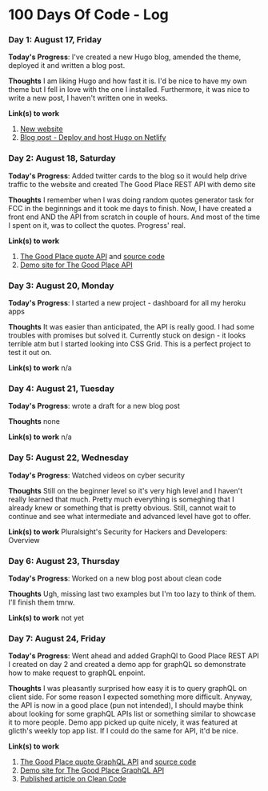 # 100 Days Of Code - Log

### Day 1: August 17, Friday

**Today's Progress**: I've created a new Hugo blog, amended the theme, deployed it and written a blog post.

**Thoughts** I am liking Hugo and how fast it is. I'd be nice to have my own theme but I fell in love with the one I installed. Furthermore, it was nice to write a new post, I haven't written one in weeks.

**Link(s) to work**
1. [New website](https://rozgonyiova.com/)
2. [Blog post - Deploy and host Hugo on Netlify](https://rozgonyiova.com/posts/deploy-hugo-with-netlify/)

### Day 2: August 18, Saturday

**Today's Progress**: Added twitter cards to the blog so it would help drive traffic to the website and created The Good Place REST API with demo site

**Thoughts** I remember when I was doing random quotes generator task for FCC in the beginnings and it took me days to finish. Now, I have created a front end AND the API from scratch in couple of hours. And most of the time I spent on it, was to collect the quotes. Progress' real.

**Link(s) to work**
1. [The Good Place quote API](https://good-place-quotes.herokuapp.com/api) and [source code](https://github.com/EffingKay/the-good-place-quotes)
2. [Demo site for The Good Place API](https://good-place-quotes.glitch.me/)


### Day 3: August 20, Monday

**Today's Progress**: I started a new project - dashboard for all my heroku apps

**Thoughts** It was easier than anticipated, the API is really good. I had some troubles with promises but solved it. Currently stuck on design - it looks terrible atm but I started looking into CSS Grid. This is a perfect project to test it out on.

**Link(s) to work** n/a

### Day 4: August 21, Tuesday

**Today's Progress**: wrote a draft for a new blog post

**Thoughts** none

**Link(s) to work** n/a

### Day 5: August 22, Wednesday

**Today's Progress**: Watched videos on cyber security 

**Thoughts** Still on the beginner level so it's very high level and I haven't really learned that much. Pretty much everything is someghing that I already knew or something that is pretty obvious. Still, cannot wait to continue and see what intermediate and advanced level have got to offer.

**Link(s) to work** Pluralsight's Security for Hackers and Developers: Overview

### Day 6: August 23, Thursday

**Today's Progress**: Worked on a new blog post about clean code

**Thoughts** Ugh, missing last two examples but I'm too lazy to think of them. I'll finish them tmrw.

**Link(s) to work** not yet

### Day 7: August 24, Friday

**Today's Progress**: Went ahead and added GraphQl to Good Place REST API I created on day 2 and created a demo app for graphQL so demonstrate how to make request to graphQL enpoint.

**Thoughts** I was pleasantly surprised how easy it is to query graphQL on client side. For some reason I expected something more difficult. Anyway, the API is now in a good place (pun not intended), I should maybe think about looking for some graphQL APIs list or something similar to showcase it to more people. Demo app picked up quite nicely, it was featured at glicth's weekly top app list. If I could do the same for API, it'd be nice.

**Link(s) to work**
1. [The Good Place quote GraphQL API](https://good-place-quotes.herokuapp.com/graphql) and [source code](https://github.com/EffingKay/the-good-place-quotes)
2. [Demo site for The Good Place GraphQL API](https://glitch.com/~good-place)
3. [Published article on Clean Code](https://rozgonyiova.com/posts/cleaner-code/)

